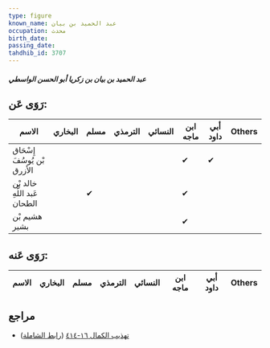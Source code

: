 ```yaml
---
type: figure
known_name: عبد الحميد بن بيان
occupation: محدث
birth_date:
passing_date:
tahdhib_id: 3707
---
```

##### عبد الحميد بن بيان بن زكريا أبو الحسن الواسطي

## رَوَى عَن:
| الاسم                        | البخاري | مسلم | الترمذي | النسائي | ابن ماجه | أبي داود | Others |
| ---------------------------- | ------- | ---- | ------- | ------- | -------- | -------- | ------ |
| إِسْحَاق بْن يُوسُفَ الأزرق  |         |      |         |         | ✔        | ✔        |        |
| خالد بْن عَبد اللَّهِ الطحان |         | ✔    |         |         | ✔        |          |        |
| هشيم بْن بشير                |         |      |         |         | ✔        |          |        |
## رَوَى عَنه:
| الاسم | البخاري | مسلم | الترمذي | النسائي | ابن ماجه | أبي داود | Others |
| ----- | ------- | ---- | ------- | ------- | -------- | -------- | ------ |
## مراجع
- [تهذيب الكمال ١٦-٤١٤](obsidian://open?vault=Tahdhib-al-Kamal&file=Figures/٣٧٠٧-عبد%20الحميد%20بن%20بيان%20بن%20زكريا%20أبو%20الحسن%20الواسطي) ([رابط الشاملة](https://shamela.ws/book/3722/8407))